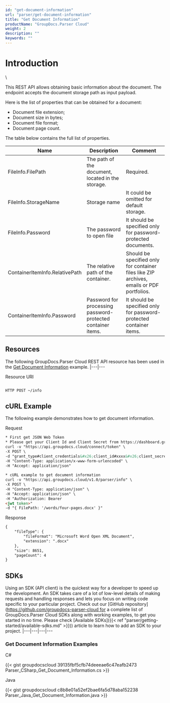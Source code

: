 ```yaml
---
id: "get-document-information"
url: "parser/get-document-information"
title: "Get Document Information"
productName: "GroupDocs.Parser Cloud"
weight: 2
description: ""
keywords: ""
---
```







# Introduction #

\\

This REST API allows obtaining basic information about the document. The endpoint accepts the document storage path as input payload.

Here is the list of properties that can be obtained for a document:

* Document file extension;
* Document size in bytes;
* Document file format;
* Document page count.

The table below contains the full list of properties.

 

|Name|Description|Comment
|---|---|---
|FileInfo.FilePath|The path of the document, located in the storage.|Required.
|FileInfo.StorageName|Storage name|It could be omitted for default storage.
|FileInfo.Password|The password to open file|It should be specified only for password-protected documents.
|ContainerItemInfo.RelativePath|The relative path of the container.|Should be specified only for container files like ZIP archives, emails or PDF portfolios.
|ContainerItemInfo.Password|Password for processing password-protected container items.|It should be specified only for password-protected container items.


## Resources ##

The following GroupDocs.Parser Cloud REST API resource has been used in the [Get Document Information](https://apireference.groupdocs.cloud/parser/#/Info/GetInfo) example.
|---|---

Resource URI






 

```html 

HTTP POST ~/info

 ```

 




## cURL Example ##

The following example demonstrates how to get document information.





 Request

```html 
* First get JSON Web Token
* Please get your Client Id and Client Secret from https://dashboard.groupdocs.cloud/applications. Kindly place Client Id in "client_id" and Client Secret in "client_secret" argument.
curl -v "https://api.groupdocs.cloud/connect/token" \
-X POST \
-d "grant_type#client_credentials&#x26;client_id#xxxx&#x26;client_secret#xxxx" \
-H "Content-Type: application/x-www-form-urlencoded" \
-H "Accept: application/json"
  
* cURL example to get document information
curl -v "https://api.groupdocs.cloud/v1.0/parser/info" \
-X POST \
-H "Content-Type: application/json" \
-H "Accept: application/json" \
-H "Authorization: Bearer 
<jwt token>"
-d "{ FilePath: '/words/four-pages.docx' }"
 ```




 Response

```html 
{
    "fileType": {
        "fileFormat": "Microsoft Word Open XML Document",
        "extension": ".docx"
    },
    "size": 8651,
    "pageCount": 4
}

 ```






## SDKs ##

Using an SDK (API client) is the quickest way for a developer to speed up the development. An SDK takes care of a lot of low-level details of making requests and handling responses and lets you focus on writing code specific to your particular project. Check out our [GitHub repository](https://github.com/groupdocs-parser-cloud for a complete list of GroupDocs.Parser Cloud SDKs along with working examples, to get you started in no time. Please check [Available SDKs]({{< ref "parser/getting-started/available-sdks.md" >}})) article to learn how to add an SDK to your project.
|---|---|---|---

### Get Document Information Examples ###





 C#




{{< gist groupdocscloud 39135fbf5cfb74deeeae6c47eafb2473 Parser_CSharp_Get_Document_Information.cs >}}







 Java




{{< gist groupdocscloud c8b8e01a52ef2bae6fa5d78aba152238 Parser_Java_Get_Document_Information.java >}}







